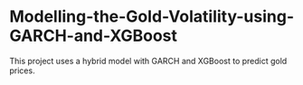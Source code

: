 # Modelling-the-Gold-Volatility-using-GARCH-and-XGBoost
This project uses a hybrid model with GARCH and XGBoost to predict gold prices. 
